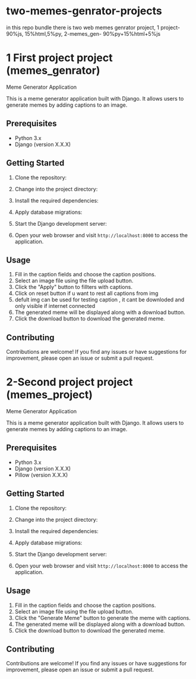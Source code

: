# two-memes-genrator-projects
in this repo bundle there is two web memes genrator project, 1 project- 90%js, 15%html,5%py,  2-memes_gen- 90%py+15%html+5%js

# 1 First project project (memes_genrator)

Meme Generator Application

This is a meme generator application built with Django. It allows users to generate memes by adding captions to an image.

## Prerequisites

- Python 3.x
- Django (version X.X.X)


## Getting Started

1. Clone the repository:

2. Change into the project directory:


3. Install the required dependencies:


4. Apply database migrations:


5. Start the Django development server:

6. Open your web browser and visit `http://localhost:8000` to access the application.

## Usage

1. Fill in the caption fields and choose the caption positions.
2. Select an image file using the file upload button.
3. Click the "Apply" button to fillters with captions.
4. Click on reset button if u want to rest all captions from img
5. defult img can be used for testing caption , it cant be downloded and only visible if internet connected
6. The generated meme will be displayed along with a download button.
7. Click the download button to download the generated meme.

## Contributing

Contributions are welcome! If you find any issues or have suggestions for improvement, please open an issue or submit a pull request.




# 2-Second project project (memes_project)

Meme Generator Application

This is a meme generator application built with Django. It allows users to generate memes by adding captions to an image.

## Prerequisites

- Python 3.x
- Django (version X.X.X)
- Pillow (version X.X.X)

## Getting Started

1. Clone the repository:

2. Change into the project directory:


3. Install the required dependencies:


4. Apply database migrations:


5. Start the Django development server:

6. Open your web browser and visit `http://localhost:8000` to access the application.

## Usage

1. Fill in the caption fields and choose the caption positions.
2. Select an image file using the file upload button.
3. Click the "Generate Meme" button to generate the meme with captions.
4. The generated meme will be displayed along with a download button.
5. Click the download button to download the generated meme.

## Contributing

Contributions are welcome! If you find any issues or have suggestions for improvement, please open an issue or submit a pull request.


